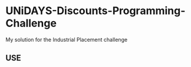# UNiDAYS-Discounts-Programming-Challenge
My solution for the Industrial Placement challenge

<h2> USE </h2>
